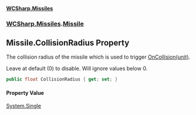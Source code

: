 #### [WCSharp.Missiles](README.md 'README')
### [WCSharp.Missiles](WCSharp.Missiles.md 'WCSharp.Missiles').[Missile](WCSharp.Missiles.Missile.md 'WCSharp.Missiles.Missile')

## Missile.CollisionRadius Property

The collision radius of the missile which is used to trigger [OnCollision(unit)](WCSharp.Missiles.Missile.OnCollision(War3Api.Common.unit).md 'WCSharp.Missiles.Missile.OnCollision(War3Api.Common.unit)').  
  
Leave at default (0) to disable. Will ignore values below 0.

```csharp
public float CollisionRadius { get; set; }
```

#### Property Value
[System.Single](https://docs.microsoft.com/en-us/dotnet/api/System.Single 'System.Single')